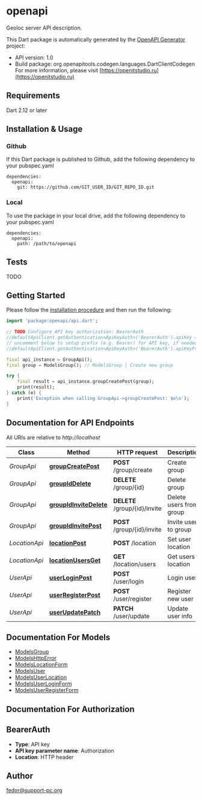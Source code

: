 # openapi
Geoloc server API description.

This Dart package is automatically generated by the [OpenAPI Generator](https://openapi-generator.tech) project:

- API version: 1.0
- Build package: org.openapitools.codegen.languages.DartClientCodegen
For more information, please visit [https://openitstudio.ru](https://openitstudio.ru)

## Requirements

Dart 2.12 or later

## Installation & Usage

### Github
If this Dart package is published to Github, add the following dependency to your pubspec.yaml
```
dependencies:
  openapi:
    git: https://github.com/GIT_USER_ID/GIT_REPO_ID.git
```

### Local
To use the package in your local drive, add the following dependency to your pubspec.yaml
```
dependencies:
  openapi:
    path: /path/to/openapi
```

## Tests

TODO

## Getting Started

Please follow the [installation procedure](#installation--usage) and then run the following:

```dart
import 'package:openapi/api.dart';

// TODO Configure API key authorization: BearerAuth
//defaultApiClient.getAuthentication<ApiKeyAuth>('BearerAuth').apiKey = 'YOUR_API_KEY';
// uncomment below to setup prefix (e.g. Bearer) for API key, if needed
//defaultApiClient.getAuthentication<ApiKeyAuth>('BearerAuth').apiKeyPrefix = 'Bearer';

final api_instance = GroupApi();
final group = ModelsGroup(); // ModelsGroup | Create new group

try {
    final result = api_instance.groupCreatePost(group);
    print(result);
} catch (e) {
    print('Exception when calling GroupApi->groupCreatePost: $e\n');
}

```

## Documentation for API Endpoints

All URIs are relative to *http://localhost*

Class | Method | HTTP request | Description
------------ | ------------- | ------------- | -------------
*GroupApi* | [**groupCreatePost**](doc//GroupApi.md#groupcreatepost) | **POST** /group/create | Create group
*GroupApi* | [**groupIdDelete**](doc//GroupApi.md#groupiddelete) | **DELETE** /group/{id} | Delete group
*GroupApi* | [**groupIdInviteDelete**](doc//GroupApi.md#groupidinvitedelete) | **DELETE** /group/{id}/invite | Delete users from group
*GroupApi* | [**groupIdInvitePost**](doc//GroupApi.md#groupidinvitepost) | **POST** /group/{id}/invite | Invite user to group
*LocationApi* | [**locationPost**](doc//LocationApi.md#locationpost) | **POST** /location | Set user location
*LocationApi* | [**locationUsersGet**](doc//LocationApi.md#locationusersget) | **GET** /location/users | Get users location
*UserApi* | [**userLoginPost**](doc//UserApi.md#userloginpost) | **POST** /user/login | Login user
*UserApi* | [**userRegisterPost**](doc//UserApi.md#userregisterpost) | **POST** /user/register | Register new user
*UserApi* | [**userUpdatePatch**](doc//UserApi.md#userupdatepatch) | **PATCH** /user/update | Update user info


## Documentation For Models

 - [ModelsGroup](doc//ModelsGroup.md)
 - [ModelsHttpError](doc//ModelsHttpError.md)
 - [ModelsLocationForm](doc//ModelsLocationForm.md)
 - [ModelsUser](doc//ModelsUser.md)
 - [ModelsUserLocation](doc//ModelsUserLocation.md)
 - [ModelsUserLoginForm](doc//ModelsUserLoginForm.md)
 - [ModelsUserRegisterForm](doc//ModelsUserRegisterForm.md)


## Documentation For Authorization


## BearerAuth

- **Type**: API key
- **API key parameter name**: Authorization
- **Location**: HTTP header


## Author

fedor@support-pc.org

